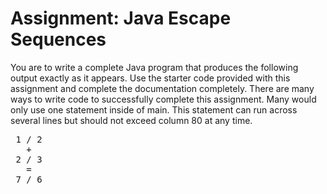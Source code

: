 # Assignment: Java Escape Sequences

You are to write a complete Java program that produces the following output
exactly as it appears. Use the starter code provided with this assignment
and complete the documentation completely. There are many ways to write
code to successfully complete this assignment. Many would only use one
statement inside of main. This statement can run across several lines but
should not exceed column 80 at any time.

<pre>
 1 / 2
   +
 2 / 3
   =
 7 / 6
</pre>